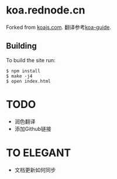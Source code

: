 # koa.rednode.cn

  Forked from [koajs.com](https://github.com/koajs/koajs.com). 翻译参考[koa-guide](https://github.com/turingou/koa-guide).

## Building

  To build the site run:

```
$ npm install
$ make -j4
$ open index.html
```



# TODO

* 润色翻译
* 添加Github链接

# TO ELEGANT

* 文档更新如何同步

